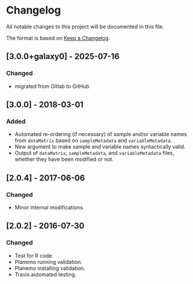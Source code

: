 # Changelog
All notable changes to this project will be documented in this file.

The format is based on [Keep a Changelog](https://keepachangelog.com/en/1.0.0/).

## [3.0.0+galaxy0] - 2025-07-16
### Changed
- migrated from Gitlab to GitHub

## [3.0.0] - 2018-03-01
### Added
- Automated re-ordering (if necessary) of sample and/or variable names from `dataMatrix` based on `sampleMetadata` and `variableMetadata`.
- New argument to make sample and variable names syntactically valid.
- Output of `dataMatrix`, `sampleMetadata`, and `variableMetadata` files, whether they have been modified or not.

## [2.0.4] - 2017-06-06
### Changed
- Minor internal modifications.

## [2.0.2] - 2016-07-30
### Changed
- Test for R code.
- Planemo running validation.
- Planemo installing validation.
- Travis automated testing.